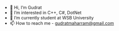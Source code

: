 - 👋 Hi, I’m Gudrat
- 👀 I’m interested in C++, C#, DotNet
- 🌱 I’m currently student at WSB University
- 📫 How to reach me - gudratmaharram@gmail.com

<!---
Gudrat000/Gudrat000 is a ✨ special ✨ repository because its `README.md` (this file) appears on your GitHub profile.
You can click the Preview link to take a look at your changes.
--->
